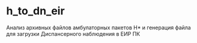 # h_to_dn_eir
Анализ архивных файлов амбулаторных пакетов H* и генерация файла для загрузки Диспансерного наблюдения в ЕИР ПК
